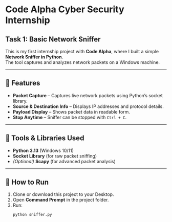 # Code Alpha Cyber Security Internship  

## Task 1: Basic Network Sniffer  

This is my first internship project with **Code Alpha**, where I built a simple **Network Sniffer in Python**.  
The tool captures and analyzes network packets on a Windows machine.  

---

## 🔹 Features
- **Packet Capture** – Captures live network packets using Python’s socket library.  
- **Source & Destination Info** – Displays IP addresses and protocol details.  
- **Payload Display** – Shows packet data in readable form.  
- **Stop Anytime** – Sniffer can be stopped with `Ctrl + C`.  

---

## 🔹 Tools & Libraries Used
- **Python 3.13** (Windows 10/11)  
- **Socket Library** (for raw packet sniffing)  
- *(Optional)* **Scapy** (for advanced packet analysis)  

---

## 🔹 How to Run
1. Clone or download this project to your Desktop.  
2. Open **Command Prompt** in the project folder.  
3. Run:  
   ```bash
   python sniffer.py

